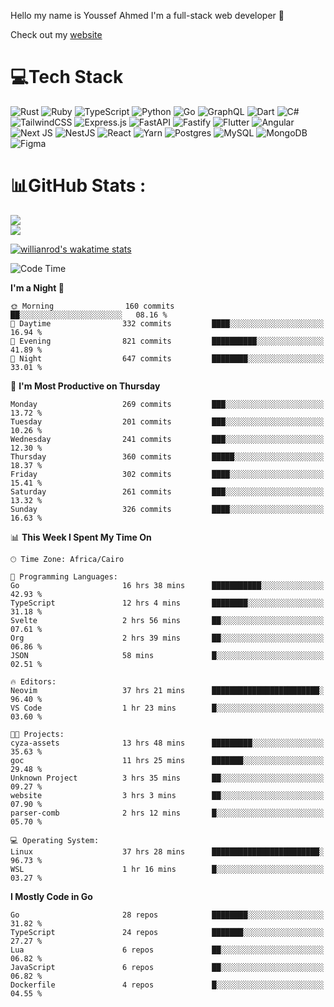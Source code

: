 Hello my name is Youssef Ahmed I'm a full-stack web developer 👋

Check out my [website](https://youssefahmed.vercel.app)
 
# 💻Tech Stack

![Rust](https://img.shields.io/badge/rust-%23000000.svg?style=for-the-badge&logo=rust&logoColor=white) ![Ruby](https://img.shields.io/badge/ruby-%23CC342D.svg?style=for-the-badge&logo=ruby&logoColor=white) ![TypeScript](https://img.shields.io/badge/typescript-%23007ACC.svg?style=for-the-badge&logo=typescript&logoColor=white) ![Python](https://img.shields.io/badge/python-3670A0?style=for-the-badge&logo=python&logoColor=ffdd54) ![Go](https://img.shields.io/badge/go-%2300ADD8.svg?style=for-the-badge&logo=go&logoColor=white) ![GraphQL](https://img.shields.io/badge/-GraphQL-E10098?style=for-the-badge&logo=graphql&logoColor=white) ![Dart](https://img.shields.io/badge/dart-%230175C2.svg?style=for-the-badge&logo=dart&logoColor=white) ![C#](https://img.shields.io/badge/c%23-%23239120.svg?style=for-the-badge&logo=c-sharp&logoColor=white) ![TailwindCSS](https://img.shields.io/badge/tailwindcss-%2338B2AC.svg?style=for-the-badge&logo=tailwind-css&logoColor=white) ![Express.js](https://img.shields.io/badge/express.js-%23404d59.svg?style=for-the-badge&logo=express&logoColor=%2361DAFB) ![FastAPI](https://img.shields.io/badge/FastAPI-005571?style=for-the-badge&logo=fastapi) ![Fastify](https://img.shields.io/badge/fastify-%23000000.svg?style=for-the-badge&logo=fastify&logoColor=white) ![Flutter](https://img.shields.io/badge/Flutter-%2302569B.svg?style=for-the-badge&logo=Flutter&logoColor=white) ![Angular](https://img.shields.io/badge/angular-%23DD0031.svg?style=for-the-badge&logo=angular&logoColor=white) ![Next JS](https://img.shields.io/badge/Next-black?style=for-the-badge&logo=next.js&logoColor=white) ![NestJS](https://img.shields.io/badge/nestjs-%23E0234E.svg?style=for-the-badge&logo=nestjs&logoColor=white) ![React](https://img.shields.io/badge/react-%2320232a.svg?style=for-the-badge&logo=react&logoColor=%2361DAFB) ![Yarn](https://img.shields.io/badge/yarn-%232C8EBB.svg?style=for-the-badge&logo=yarn&logoColor=white) ![Postgres](https://img.shields.io/badge/postgres-%23316192.svg?style=for-the-badge&logo=postgresql&logoColor=white) ![MySQL](https://img.shields.io/badge/mysql-%2300f.svg?style=for-the-badge&logo=mysql&logoColor=white) ![MongoDB](https://img.shields.io/badge/MongoDB-%234ea94b.svg?style=for-the-badge&logo=mongodb&logoColor=white)     ![Figma](https://img.shields.io/badge/figma-%23F24E1E.svg?style=for-the-badge&logo=figma&logoColor=white)

# 📊GitHub Stats :

![](https://github-readme-stats.vercel.app/api?username=joetifa2003&theme=tokyonight&hide_border=false&include_all_commits=false&count_private=false)<br/>
![](https://github-readme-streak-stats.herokuapp.com/?user=joetifa2003&theme=tokyonight&hide_border=false)<br/>

[![willianrod's wakatime stats](https://github-readme-stats.vercel.app/api/wakatime?username=joetifa2003&layout=compact)](https://github.com/anuraghazra/github-readme-stats)
<!--START_SECTION:waka-->
![Code Time](http://img.shields.io/badge/Code%20Time-3%2C427%20hrs%2028%20mins-blue)

**I'm a Night 🦉** 

```text
🌞 Morning                160 commits         ██░░░░░░░░░░░░░░░░░░░░░░░   08.16 % 
🌆 Daytime                332 commits         ████░░░░░░░░░░░░░░░░░░░░░   16.94 % 
🌃 Evening                821 commits         ██████████░░░░░░░░░░░░░░░   41.89 % 
🌙 Night                  647 commits         ████████░░░░░░░░░░░░░░░░░   33.01 % 
```
📅 **I'm Most Productive on Thursday** 

```text
Monday                   269 commits         ███░░░░░░░░░░░░░░░░░░░░░░   13.72 % 
Tuesday                  201 commits         ███░░░░░░░░░░░░░░░░░░░░░░   10.26 % 
Wednesday                241 commits         ███░░░░░░░░░░░░░░░░░░░░░░   12.30 % 
Thursday                 360 commits         █████░░░░░░░░░░░░░░░░░░░░   18.37 % 
Friday                   302 commits         ████░░░░░░░░░░░░░░░░░░░░░   15.41 % 
Saturday                 261 commits         ███░░░░░░░░░░░░░░░░░░░░░░   13.32 % 
Sunday                   326 commits         ████░░░░░░░░░░░░░░░░░░░░░   16.63 % 
```


📊 **This Week I Spent My Time On** 

```text
🕑︎ Time Zone: Africa/Cairo

💬 Programming Languages: 
Go                       16 hrs 38 mins      ███████████░░░░░░░░░░░░░░   42.93 % 
TypeScript               12 hrs 4 mins       ████████░░░░░░░░░░░░░░░░░   31.18 % 
Svelte                   2 hrs 56 mins       ██░░░░░░░░░░░░░░░░░░░░░░░   07.61 % 
Org                      2 hrs 39 mins       ██░░░░░░░░░░░░░░░░░░░░░░░   06.86 % 
JSON                     58 mins             █░░░░░░░░░░░░░░░░░░░░░░░░   02.51 % 

🔥 Editors: 
Neovim                   37 hrs 21 mins      ████████████████████████░   96.40 % 
VS Code                  1 hr 23 mins        █░░░░░░░░░░░░░░░░░░░░░░░░   03.60 % 

🐱‍💻 Projects: 
cyza-assets              13 hrs 48 mins      █████████░░░░░░░░░░░░░░░░   35.63 % 
goc                      11 hrs 25 mins      ███████░░░░░░░░░░░░░░░░░░   29.48 % 
Unknown Project          3 hrs 35 mins       ██░░░░░░░░░░░░░░░░░░░░░░░   09.27 % 
website                  3 hrs 3 mins        ██░░░░░░░░░░░░░░░░░░░░░░░   07.90 % 
parser-comb              2 hrs 12 mins       █░░░░░░░░░░░░░░░░░░░░░░░░   05.70 % 

💻 Operating System: 
Linux                    37 hrs 28 mins      ████████████████████████░   96.73 % 
WSL                      1 hr 16 mins        █░░░░░░░░░░░░░░░░░░░░░░░░   03.27 % 
```

**I Mostly Code in Go** 

```text
Go                       28 repos            ████████░░░░░░░░░░░░░░░░░   31.82 % 
TypeScript               24 repos            ███████░░░░░░░░░░░░░░░░░░   27.27 % 
Lua                      6 repos             ██░░░░░░░░░░░░░░░░░░░░░░░   06.82 % 
JavaScript               6 repos             ██░░░░░░░░░░░░░░░░░░░░░░░   06.82 % 
Dockerfile               4 repos             █░░░░░░░░░░░░░░░░░░░░░░░░   04.55 % 
```




<!--END_SECTION:waka-->
